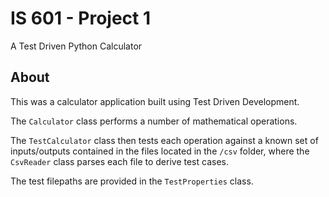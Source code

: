 # IS 601 - Project 1
A Test Driven Python Calculator

## About
This was a calculator application built using Test Driven Development.

The `Calculator` class performs a number of mathematical operations.

The `TestCalculator` class then tests each operation against a known set of inputs/outputs contained in the files located 
in the `/csv` folder, where the `CsvReader` class parses each file to derive test cases.

The test filepaths are provided in the `TestProperties` class.
